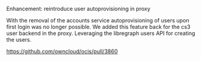 Enhancement: reintroduce user autoprovisioning in proxy

With the removal of the accounts service autoprovisioning of users upon first login
was no longer possible. We added this feature back for the cs3 user backend in the proxy.
Leveraging the libregraph users API for creating the users.

https://github.com/owncloud/ocis/pull/3860

